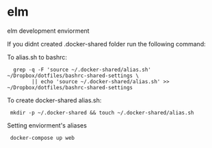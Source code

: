 # elm
elm development enviorment 

If you didnt created .docker-shared folder run the following command:

To alias.sh to bashrc:
 
      grep -q -F 'source ~/.docker-shared/alias.sh' ~/Dropbox/dotfiles/bashrc-shared-settings \
			|| echo 'source ~/.docker-shared/alias.sh' >> ~/Dropbox/dotfiles/bashrc-shared-settings

To create docker-shared alias.sh: 
 
     mkdir -p ~/.docker-shared && touch ~/.docker-shared/alias.sh


Setting enviorment's aliases 

     docker-compose up web


